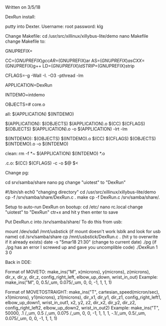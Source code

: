 Written on 3/5/18


DexRun install:

putty into Dexter.
Username: root
password: klg

Change Makefile:
cd /usr/src/xillinux/xillybus-lite/demo
nano Makefile
change Makefile to:


GNUPREFIX=

CC=$(GNUPREFIX)gcc
AR=$(GNUPREFIX)ar
AS=$(GNUPREFIX)as
CXX=$(GNUPREFIX)g++
LD=$(GNUPREFIX)ld
STRIP=$(GNUPREFIX)strip

CFLAGS=-g -Wall -I. -O3 -pthread -lm

APPLICATION=DexRun

INTDEMO=intdemo

OBJECTS=# core.o

all: $(APPLICATION) $(INTDEMO)

$(APPLICATION): $(OBJECTS) $(APPLICATION).o
        $(CC)  $(CFLAGS) $(OBJECTS) $(APPLICATION).o -o $(APPLICATION) -lrt -lm

$(INTDEMO): $(OBJECTS) $(INTDEMO).o
        $(CC)  $(CFLAGS) $(OBJECTS) $(INTDEMO).o -o $(INTDEMO)

clean:
        rm -f *~ $(APPLICATION)  $(INTDEMO) *.o

.c.o:
        $(CC) $(CFLAGS) -c -o $@ $<


Change pg:

cd srv/samba/share
nano pg
change "uiotest" to "DexRun"

#!/bin/sh
ech0 "changing directory"
cd /usr/src/xillinux/xillybus-lite/demo
cp -f /srv/samba/share/DexRun.c .
make
cp -f DexRun.c /srv/samba/share/.





Setup to auto-run DexRun on bootup:
cd /etc/
nano rc.local
change "uiotest" to "DexRun"
ctr+x and hit y then enter to save



Put DexRun.c into /srv/samba/share/
To do this from usb:

mount /dev/sda1 /mnt/usbstick		(if mount doesn't work lsblk and look for usb name)
cd /srv/samba/share
cp /mnt/usbstick/DexRun.c .		(hit y to overwrite if it already exists)
date -s "5mar18 21:30"			(change to current date)
./pg					(if ./pg has an error I screwed up and gave you uncomplible code)
./DexRun 1 3 0




Back in DDE:

Format of MOVETO:
make_ins("M", x(microns), y(microns), z(microns), dir_x, dir_y, dir_z, config_right_left, elbow_up_down, wrist_in_out)
Example:
make_ins("M", 0, 0.5/_um, 0.075/_um, 0, 0, -1, 1, 1, 1)

Format of MOVETOSTRAIGHT:
make_ins("T", cartesian_speed(micron/sec), x1(microns), y1(microns), z1(microns), dir_x1, dir_y1, dir_z1, config_right_left1, elbow_up_down1, wrist_in_out1, x2, y2, z2, dir_x2, dir_y2, dir_z2, config_right_left2, elbow_up_down2, wrist_in_out2)
Example:
make_ins("T", 50000, .1 /_um, 0.5 /_um, 0.075 /_um, 0, 0, -1, 1, 1, 1, -.1/_um, 0.5/_um, 0.075/_um, 0, 0, -1, 1, 1, 1)

